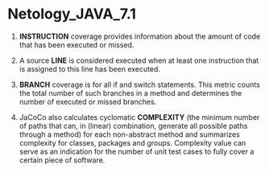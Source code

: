 # Netology_JAVA_7.1

1.  **INSTRUCTION** coverage provides information about the amount of code that has been executed or missed.

2.  A source **LINE** is considered executed when at least one instruction that is assigned to this line has been executed.

3. **BRANCH** coverage is for all if and switch statements. This metric counts the total number of such branches in a method and determines the number of executed or missed branches.

4. JaCoCo also calculates cyclomatic **COMPLEXITY** (the minimum number of paths that can, in (linear) combination, generate all possible paths through a method) for each non-abstract method and summarizes complexity for classes, packages and groups. 
Complexity value can serve as an indication for the number of unit test cases to fully cover a certain piece of software. 
